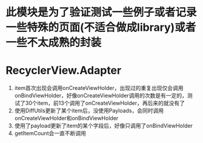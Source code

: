 # 此模块是为了验证测试一些例子或者记录一些特殊的页面(不适合做成library)或者一些不太成熟的封装
# RecyclerView.Adapter
1. item首次出现会调用onCreateViewHolder，出现过的重复出现仅会调用onBindViewHolder，好像onCreateViewHolder调用的次数是有一定的，测试了30个item，前13个调用了onCreateViewHolder，再后来的就没有了
2. 使用DiffUtils更新了某个item后，没使用Payloads，会同时调用onCreateViewHolder和onBindViewHolder
3. 使用了payload更新了item的某个字段后，好像只调用了onBindViewHolder
4. getItemCount会一直不断调用